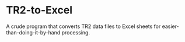 # TR2-to-Excel
A crude program that converts TR2 data files to Excel sheets for easier-than-doing-it-by-hand processing.
